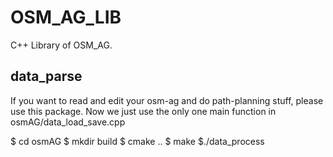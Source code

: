 # OSM_AG_LIB

C++ Library of OSM_AG.

## data_parse
If you want to read and edit your osm-ag and do path-planning stuff, please use this package.
Now we just use the only one main function in osmAG/data_load_save.cpp

$ cd osmAG
$ mkdir build
$ cmake ..
$ make
$./data_process
